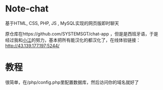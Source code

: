 # Note-chat
基于HTML, CSS, PHP, JS , MySQL实现的网页版即时聊天      
     
原仓库在https://github.com/SYSTEMSGT/chat-app ，但是是西班牙语，于是经过我和[小江](https://github.com/xiaojiangxj233)的努力，基本把所有能汉化的都汉化了，在线体验链接：http://43.139.177.197:5244/           

# 教程
很简单，在/php/config.php里配置数据库，然后访问你的域名就好了
